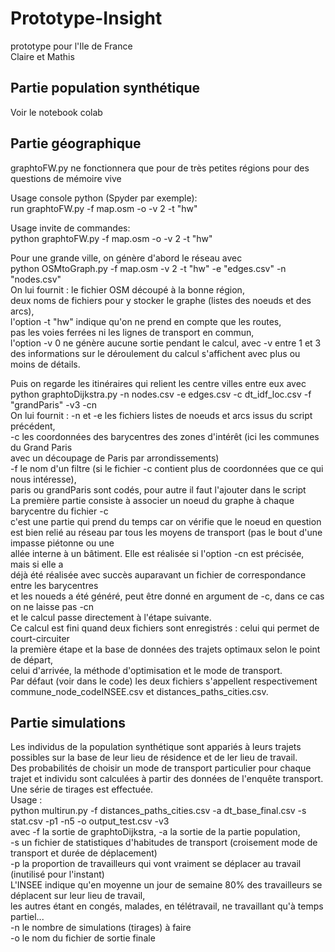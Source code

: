 # Prototype-Insight
prototype pour l'Ile de France<br/>
Claire et Mathis<br/>

## Partie population synthétique
Voir le notebook colab

## Partie géographique
graphtoFW.py ne fonctionnera que pour de très petites 
régions pour des questions de mémoire vive<br/>

Usage console python (Spyder par exemple): <br/>
run graphtoFW.py -f map.osm -o -v 2 -t "hw"<br/>

Usage invite de commandes:<br/>
python graphtoFW.py -f map.osm -o -v 2 -t "hw"<br/>

Pour une grande ville, on génère d'abord le réseau avec<br/>
python OSMtoGraph.py -f map.osm -v 2 -t "hw" -e "edges.csv" -n "nodes.csv"<br/>
On lui fournit : le fichier OSM découpé à la bonne région, <br/>
deux noms de fichiers pour y stocker le graphe (listes des noeuds et des arcs),<br/>
l'option -t "hw" indique qu'on ne prend en compte que les routes,<br/> 
pas les voies ferrées ni les lignes de transport en commun,<br/>
l'option -v 0 ne génère aucune sortie pendant le calcul, avec -v entre 1 et 3 <br/> 
des informations sur le déroulement du calcul s'affichent avec plus ou moins de détails.<br/> 


Puis on regarde les itinéraires qui relient les centre villes entre eux avec<br/>
python graphtoDijkstra.py -n nodes.csv -e edges.csv -c dt_idf_loc.csv -f "grandParis" -v3 -cn<br/>
On lui fournit : -n et -e les fichiers listes de noeuds et arcs issus du script précédent, <br/> 
-c les coordonnées des barycentres des zones d'intérêt (ici les communes du Grand Paris<br/> 
avec un découpage de Paris par arrondissements)<br/> 
-f le nom d'un filtre (si le fichier -c contient plus de coordonnées que ce qui nous intéresse),<br/> 
paris ou grandParis sont codés, pour autre il faut l'ajouter dans le script<br/> 
La première partie consiste à associer un noeud du graphe à chaque barycentre du fichier -c<br/> 
c'est une partie qui prend du temps car on vérifie que le noeud en question <br/> 
est bien relié au réseau par tous les moyens de transport (pas le bout d'une impasse piétonne ou une <br/> 
allée interne à un bâtiment. Elle est réalisée si l'option -cn est précisée, mais si elle a <br/> 
déjà été réalisée avec succès auparavant un fichier de correspondance entre les barycentres <br/> 
et les noueds a été généré, peut être donné en argument de -c, dans ce cas on ne laisse pas -cn<br/> 
et le calcul passe directement à l'étape suivante.<br/> 
Ce calcul est fini quand deux fichiers sont enregistrés : celui qui permet de court-circuiter<br/> 
la première étape et la base de données des trajets optimaux selon le point de départ, <br/> 
celui d'arrivée, la méthode d'optimisation et le mode de transport.<br/> 
Par défaut (voir dans le code) les deux fichiers s'appellent respectivement<br/> 
commune_node_codeINSEE.csv et distances_paths_cities.csv.<br/> 

## Partie simulations

Les individus de la population synthétique sont appariés à leurs trajets <br/> 
possibles sur la base de leur lieu de résidence et de ler lieu de travail.<br/> 
Des probabilités de choisir un mode de transport particulier pour chaque <br/> 
trajet et individu sont calculées à partir des données de l'enquête transport.<br/> 
Une série de tirages est effectuée.<br/> 
Usage :<br/> 
python multirun.py -f distances_paths_cities.csv -a dt_base_final.csv -s stat.csv -p1 -n5 -o output_test.csv -v3 <br/>
avec -f la sortie de graphtoDijkstra, -a la sortie de la partie population, <br/>
-s un fichier de statistiques d'habitudes de transport (croisement mode de transport et durée de déplacement)<br/>
-p la proportion de travailleurs qui vont vraiment se déplacer au travail (inutilisé pour l'instant)<br/>
L'INSEE indique qu'en moyenne un jour de semaine 80% des travailleurs se déplacent sur leur lieu de travail,<br/>
les autres étant en congés, malades, en télétravail, ne travaillant qu'à temps partiel...<br/>
-n le nombre de simulations (tirages) à faire<br/>
-o le nom du fichier de sortie finale
